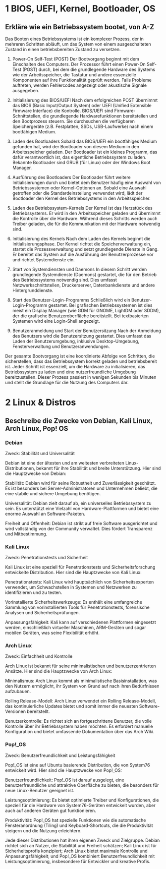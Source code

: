 # 1 BIOS, UEFI, Kernel, Bootloader, OS
## Erkläre wie ein Betriebssystem bootet, von A-Z

 Das Booten eines Betriebssystems ist ein komplexer Prozess, der in mehreren Schritten abläuft, um das System von einem ausgeschalteten
 Zustand in einen betriebsbereiten Zustand zu versetzen. 

1. Power-On Self-Test (POST)
Der Bootvorgang beginnt mit dem Einschalten des Computers. Der Prozessor führt einen Power-On Self-Test (POST) durch, bei dem die grundlegende Hardware des Systems wie der Arbeitsspeicher, die Tastatur und andere essenzielle Komponenten auf ihre Funktionalität geprüft werden. Falls Probleme auftreten, werden Fehlercodes angezeigt oder akustische Signale ausgegeben.

2. Initialisierung des BIOS/UEFI
Nach dem erfolgreichen POST übernimmt das BIOS (Basic Input/Output System) oder UEFI (Unified Extensible Firmware Interface) die Kontrolle. BIOS/UEFI sind Firmware-Schnittstellen, die grundlegende Hardwarefunktionen bereitstellen und den Bootprozess steuern. Sie durchsuchen die verfügbaren Speichergeräte (z.B. Festplatten, SSDs, USB-Laufwerke) nach einem bootfähigen Medium.

3. Laden des Bootloaders
Sobald das BIOS/UEFI ein bootfähiges Medium gefunden hat, wird der Bootloader von diesem Medium in den Arbeitsspeicher geladen. Der Bootloader ist ein kleines Programm, das dafür verantwortlich ist, das eigentliche Betriebssystem zu laden. Bekannte Bootloader sind GRUB (für Linux) oder der Windows Boot Manager.

4. Ausführung des Bootloaders
Der Bootloader führt weitere Initialisierungen durch und bietet dem Benutzer häufig eine Auswahl von Betriebssystemen oder Kernel-Optionen an. Sobald eine Auswahl getroffen oder die Standardeinstellung verwendet wird, lädt der Bootloader den Kernel des Betriebssystems in den Arbeitsspeicher.

5. Laden des Betriebssystem-Kernels
Der Kernel ist das Herzstück des Betriebssystems. Er wird in den Arbeitsspeicher geladen und übernimmt die Kontrolle über die Hardware. Während dieses Schritts werden auch Treiber geladen, die für die Kommunikation mit der Hardware notwendig sind.

6. Initialisierung des Kernels
Nach dem Laden des Kernels beginnt die Initialisierungsphase. Der Kernel richtet die Speicherverwaltung ein, startet die Prozessverwaltung und setzt grundlegende Dienste in Gang. Er bereitet das System auf die Ausführung der Benutzerprozesse vor und richtet Systemdienste ein.

7. Start von Systemdiensten und Daemons
In diesem Schritt werden grundlegende Systemdienste (Daemons) gestartet, die für den Betrieb des Betriebssystems notwendig sind. Dies umfasst Netzwerkschnittstellen, Druckerserver, Datenbankdienste und andere Hintergrunddienste.

8. Start des Benutzer-Login-Programms
Schließlich wird ein Benutzer-Login-Programm gestartet. Bei grafischen Betriebssystemen ist dies meist ein Display Manager (wie GDM für GNOME, LightDM oder SDDM), der die grafische Benutzeroberfläche bereitstellt. Bei textbasierten Systemen wird eine Login-Shell angezeigt.

9. Benutzeranmeldung und Start der Benutzersitzung
Nach der Anmeldung des Benutzers wird die Benutzersitzung gestartet. Dies umfasst das Laden der Benutzerumgebung, inklusive Desktop-Umgebung, Fensterverwaltung und Benutzeranwendungen.

Der gesamte Bootvorgang ist eine koordinierte Abfolge von Schritten, die sicherstellen, dass das Betriebssystem korrekt geladen und betriebsbereit ist. Jeder Schritt ist essenziell, um die Hardware zu initialisieren, das Betriebssystem zu laden und eine nutzerfreundliche Umgebung bereitzustellen. Dieser Prozess passiert in wenigen Sekunden bis Minuten und stellt die Grundlage für die Nutzung des Computers dar.

# 2 Linux & Distros
## Beschreibe die Zwecke von Debian, Kali Linux, Arch Linux, Pop! OS

### Debian
Zweck: Stabilität und Universalität

Debian ist eine der ältesten und am weitesten verbreiteten Linux-Distributionen, bekannt für ihre Stabilität und breite Unterstützung. Hier sind die Hauptzwecke von Debian:

Stabilität: Debian wird für seine Robustheit und Zuverlässigkeit geschätzt. Es ist besonders bei Server-Administratoren und Unternehmen beliebt, die eine stabile und sichere Umgebung benötigen.

Universalität: Debian zielt darauf ab, ein universelles Betriebssystem zu sein. Es unterstützt eine Vielzahl von Hardware-Plattformen und bietet eine enorme Auswahl an Software-Paketen.

Freiheit und Offenheit: Debian ist strikt auf freie Software ausgerichtet und wird vollständig von der Community verwaltet. Dies fördert Transparenz und Mitbestimmung.

### Kali Linux
Zweck: Penetrationstests und Sicherheit

Kali Linux ist eine speziell für Penetrationstests und Sicherheitsforschung entwickelte Distribution. Hier sind die Hauptzwecke von Kali Linux:

Penetrationstests: Kali Linux wird hauptsächlich von Sicherheitsexperten verwendet, um Schwachstellen in Systemen und Netzwerken zu identifizieren und zu testen.

Vorinstallierte Sicherheitswerkzeuge: Es enthält eine umfangreiche Sammlung von vorinstallierten Tools für Penetrationstests, forensische Analysen und Sicherheitsprüfungen.

Anpassungsfähigkeit: Kali kann auf verschiedenen Plattformen eingesetzt werden, einschließlich virtueller Maschinen, ARM-Geräten und sogar mobilen Geräten, was seine Flexibilität erhöht.

### Arch Linux
Zweck: Einfachheit und Kontrolle

Arch Linux ist bekannt für seine minimalistischen und benutzerzentrierten Ansätze. Hier sind die Hauptzwecke von Arch Linux:

Minimalismus: Arch Linux kommt als minimalistische Basisinstallation, was den Nutzern ermöglicht, ihr System von Grund auf nach ihren Bedürfnissen aufzubauen.

Rolling Release-Modell: Arch Linux verwendet ein Rolling Release-Modell, das kontinuierliche Updates bietet und somit immer die neuesten Software-Versionen bereitstellt.

Benutzerkontrolle: Es richtet sich an fortgeschrittene Benutzer, die volle Kontrolle über ihr Betriebssystem haben möchten. Es erfordert manuelle Konfiguration und bietet umfassende Dokumentation über das Arch Wiki.

### Pop!_OS
Zweck: Benutzerfreundlichkeit und Leistungsfähigkeit

Pop!_OS ist eine auf Ubuntu basierende Distribution, die von System76 entwickelt wird. Hier sind die Hauptzwecke von Pop!_OS:

Benutzerfreundlichkeit: Pop!_OS ist darauf ausgelegt, eine benutzerfreundliche und attraktive Oberfläche zu bieten, die besonders für neue Linux-Benutzer geeignet ist.

Leistungsoptimierung: Es bietet optimierte Treiber und Konfigurationen, die speziell für die Hardware von System76-Geräten entwickelt wurden, aber auch auf anderen Geräten gut funktionieren.

Produktivität: Pop!_OS hat spezielle Funktionen wie die automatische Fensteranordnung (Tiling) und Keyboard-Shortcuts, die die Produktivität steigern und die Nutzung erleichtern.


Jede dieser Distributionen hat ihren eigenen Zweck und Zielgruppe. Debian richtet sich an Nutzer, die Stabilität und Freiheit schätzen; Kali Linux ist für Sicherheitsprofis konzipiert; Arch Linux bietet maximale Kontrolle und Anpassungsfähigkeit; und Pop!_OS kombiniert Benutzerfreundlichkeit mit Leistungsoptimierung, insbesondere für Entwickler und kreative Profis.


# 

